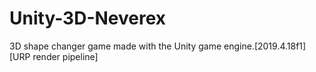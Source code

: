 # Unity-3D-Neverex
3D shape changer game made with the Unity game engine.[2019.4.18f1][URP render pipeline]
